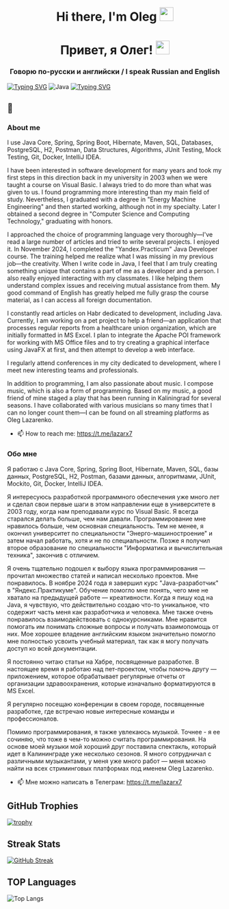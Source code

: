 <h1 align="center">Hi there, I'm Oleg</a>
<img src="https://github.com/blackcater/blackcater/raw/main/images/Hi.gif" height="32"/></h1>
<h1 align="center">Привет, я Олег!</a> 
<img src="https://github.com/blackcater/blackcater/raw/main/images/Hi.gif" height="32"/></h1>
<h3 align="center">Говорю по-русски и английски / I speak Russian and English</h3>

[![Typing SVG](https://readme-typing-svg.herokuapp.com?font=Fira+Code&pause=1000&color=2336BCF7&center=true&vCenter=true&random=true&width=435&lines=Java+developer)](https://git.io/typing-svg) ![Java](https://img.shields.io/badge/java-%23ED8B00.svg?style=for-the-badge&logo=openjdk&logoColor=white) [![Typing SVG](https://readme-typing-svg.herokuapp.com?font=Fira+Code&pause=1000&color=F70000&center=true&vCenter=true&random=true&width=435&lines=Java+разработчик)](https://git.io/typing-svg)
## 👋

### About me
I use Java Core, Spring, Spring Boot, Hibernate, Maven, SQL, Databases, PostgreSQL, H2, Postman, Data Structures, Algorithms, JUnit Testing, Mock Testing, Git, Docker, IntelliJ IDEA.

I have been interested in software development for many years and took my first steps in this direction back in my university in 2003 when we were taught a course on Visual Basic. I always tried to do more than what was given to us. I found programming more interesting than my main field of study. Nevertheless, I graduated with a degree in "Energy Machine Engineering" and then started working, although not in my specialty.
Later I obtained a second degree in "Computer Science and Computing Technology," graduating with honors.

I approached the choice of programming language very thoroughly—I've read a large number of articles and tried to write several projects. I enjoyed it. In November 2024, I completed the "Yandex.Practicum" Java Developer course. The training helped me realize what I was missing in my previous job—the creativity. When I write code in Java, I feel that I am truly creating something unique that contains a part of me as a developer and a person. I also really enjoyed interacting with my classmates. I like helping them understand complex issues and receiving mutual assistance from them. My good command of English has greatly helped me fully grasp the course material, as I can access all foreign documentation.

I constantly read articles on Habr dedicated to development, including Java. Currently, I am working on a pet project to help a friend—an application that processes regular reports from a healthcare union organization, which are initially formatted in MS Excel. I plan to integrate the Apache POI framework for working with MS Office files and to try creating a graphical interface using JavaFX at first, and then attempt to develop a web interface.

I regularly attend conferences in my city dedicated to development, where I meet new interesting teams and professionals.

In addition to programming, I am also passionate about music. I compose music, which is also a form of programming. Based on my music, a good friend of mine staged a play that has been running in Kaliningrad for several seasons. I have collaborated with various musicians so many times that I can no longer count them—I can be found on all streaming platforms as Oleg Lazarenko.

- 📫 How to reach me: https://t.me/lazarx7

### Обо мне
Я работаю с Java Core, Spring, Spring Boot, Hibernate, Maven, SQL, базы данных, PostgreSQL, H2, Postman, базами данных, алгоритмами, JUnit, Mockito, Git, Docker, IntelliJ IDEA.

Я интересуюсь разработкой программного обеспечения уже много лет и сделал свои первые шаги в этом направлении еще в университете в 2003 году, когда нам преподавали курс по Visual Basic. Я всегда старался делать больше, чем нам давали. Программирование мне нравилось больше, чем основная специальность. Тем не менее, я окончил университет по специальности "Энерго-машиностроение" и затем начал работать, хотя и не по специальности. Позже я получил второе образование по специальности "Информатика и вычислительная техника", закончив с отличием.

Я очень тщательно подошел к выбору языка программирования — прочитал множество статей и написал несколько проектов. Мне понравилось. В ноябре 2024 года я завершил курс "Java-разработчик" в "Яндекс.Практикуме". Обучение помогло мне понять, чего мне не хватало на предыдущей работе — креативности. Когда я пишу код на Java, я чувствую, что действительно создаю что-то уникальное, что содержит часть меня как разработчика и человека. Мне также очень понравилось взаимодействовать с однокурсниками. Мне нравится помогать им понимать сложные вопросы и получать взаимопомощь от них. Мое хорошее владение английским языком значительно помогло мне полностью усвоить учебный материал, так как я могу получать доступ ко всей  документации.

Я постоянно читаю статьи на Хабре, посвященные разработке. В настоящее время я работаю над пет-проектом, чтобы помочь другу — приложением, которое обрабатывает регулярные отчеты от организации здравоохранения, которые изначально форматируются в MS Excel.

Я регулярно посещаю конференции в своем городе, посвященные разработке, где встречаю новые интересные команды и профессионалов.

Помимо программирования, я также увлекаюсь музыкой. Точнее - я ее сочиняю, что тоже в чем-то можно считать программирования. На основе моей музыки мой хороший друг поставила спектакль, который идет в Калининграде уже несколько сезонов. Я много сотрудничал с различными музыкантами, у меня уже много работ — меня можно найти на всех стриминговых платформах под именем Oleg Lazarenko.

- 📫 Мне можно написать в Телеграм: https://t.me/lazarx7

## GitHub Trophies
[![trophy](https://github-profile-trophy.vercel.app/?username=lazarx77)](https://github.comlazarx77/github-profile-trophy)

## Streak Stats
[![GitHub Streak](http://github-readme-streak-stats.herokuapp.com?user=lazarx77)](https://git.io/streak-stats)

## TOP Languages
![Top Langs](https://github-readme-stats.vercel.app/api/top-langs/?username=lazarx77&layout=compact)


<!--
**lazarx77/lazarx77** is a ✨ _special_ ✨ repository because its `README.md` (this file) appears on your GitHub profile.

Here are some ideas to get you started:

- 🔭 I’m currently working on ...
- 🌱 I’m currently learning ...
- 👯 I’m looking to collaborate on ...
- 🤔 I’m looking for help with ...
- 💬 Ask me about ...
- 📫 How to reach me: ...
- 😄 Pronouns: ...
- ⚡ Fun fact: ...
-->
